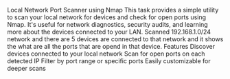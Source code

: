 Local Network Port Scanner using Nmap
This task provides a simple utility to scan your local network for devices and check for open ports using Nmap. It's useful for network diagnostics, security audits, and learning more about the devices connected to your LAN.
Scanned 192.168.1.0/24 network and there are 5 devices are connected to that network and it shows the what are all the ports that are opend in that device.
Features Discover devices connected to your local network
Scan for open ports on each detected IP
Filter by port range or specific ports
Easily customizable for deeper scans

